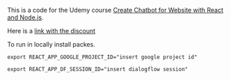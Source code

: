 This is a code for the Udemy course [Create Chatbot for Website with React and Node.js](https://www.udemy.com/course/chatbot-for-website-with-react-and-nodejs/?referralCode=E473B17F7AA6DB5259A4).

Here is a [link with the discount](https://www.udemy.com/course/chatbot-for-website-with-react-and-nodejs/?referralCode=E473B17F7AA6DB5259A4)

To run in locally install packes.

`export REACT_APP_GOOGLE_PROJECT_ID="insert google project id"`

`export REACT_APP_DF_SESSION_ID="insert dialogflow session"`
